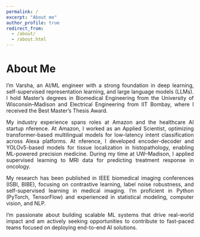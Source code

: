```yaml
---
permalink: /
excerpt: "About me"
author_profile: true
redirect_from: 
  - /about/
  - /about.html
---
```

<h1>About Me </h1> 
<div style='text-align: justify;'> 
I’m Varsha, an AI/ML engineer with a strong foundation in deep learning, self-supervised representation learning, and large language models (LLMs). I hold Master’s degrees in Biomedical Engineering from the University of Wisconsin–Madison and Electrical Engineering from IIT Bombay, where I received the Best Master’s Thesis Award.

My industry experience spans roles at Amazon and the healthcare AI startup nference. At Amazon, I worked as an Applied Scientist, optimizing transformer-based multilingual models for low-latency intent classification across Alexa platforms. At nference, I developed encoder-decoder and YOLOv5-based models for tissue localization in histopathology, enabling ML-powered precision medicine. During my time at UW–Madison, I applied supervised learning to MRI data for predicting treatment response in oncology.

My research has been published in IEEE biomedical imaging conferences (ISBI, BIBE), focusing on contrastive learning, label noise robustness, and self-supervised learning in medical imaging. I’m proficient in Python (PyTorch, TensorFlow) and experienced in statistical modeling, computer vision, and NLP.

I’m passionate about building scalable ML systems that drive real-world impact and am actively seeking opportunities to contribute to fast-paced teams focused on deploying end-to-end AI solutions.
  

